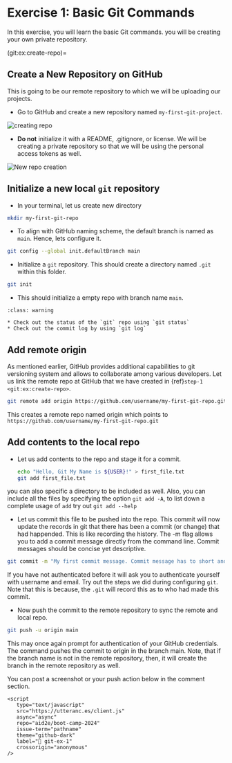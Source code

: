 # Exercise 1: Basic Git Commands

In this exercise, you will learn the basic Git commands. you will be creating your own private repository. 

(git:ex:create-repo)=
## Create a New Repository on GitHub
This is going to be our remote repository to which we will be uploading our projects.
* Go to GitHub and create a new repository named `my-first-git-project`.

![creating repo](../../images/intro-to-git/create-repo.png)

* **Do not** initialize it with a README, .gitignore, or license. We will be creating a private repository so that we will be using the personal access tokens as well.

![New repo creation](../../images/intro-to-git/new-repo.png)

## Initialize a new local `git` repository

* In your terminal, let us create new directory 
```bash 
mkdir my-first-git-repo
```

* To align with GitHub naming scheme, the default branch is named as `main`. Hence, lets configure it. 
```bash
git config --global init.defaultBranch main
```

* Initialize a `git` repository. This should create a directory named `.git` within this folder.
```bash
git init
```

* This should initialize a empty repo with branch name `main`. 

```{admonition} Try this
:class: warning

* Check out the status of the `git` repo using `git status`
* Check out the commit log by using `git log`
```

## Add remote origin

As mentioned earlier, GitHub provides additional capabilities to git versioning system and allows to collaborate among various developers. Let us link the remote repo at GitHub that we have created in {ref}`step-1 <git:ex:create-repo>`. 
```bash
git remote add origin https://github.com/username/my-first-git-repo.git
```
This creates a remote repo named origin which points to `https://github.com/username/my-first-git-repo.git`

## Add contents to the local repo

* Let us add contents to the repo and stage it for a commit.
   ```bash
   echo "Hello, Git My Name is ${USER}!" > first_file.txt
   git add first_file.txt
   ```
you can also specific a directory to be included as well. Also, you can include all the files by specifying the option `git add -A`, to list down a complete usage of `add` try out `git add --help`

* Let us commit this file to be pushed into the repo. This commit will now update the records in git that there has been a commit (or change) that had happended. This is like recording the history. The -m flag allows you to add a commit message directly from the command line. Commit messages should be concise yet descriptive.

```bash
git commit -m "My first commit message. Commit message has to short and meaningful"
``` 

If you have not authenticated before it will ask you to authenticate yourself with username and email. Try out the steps we did during configuring `git`. Note that this is because, the `.git` will record this as to who had made this commit. 

* Now push the commit to the remote repository to sync the remote and local repo.
```bash
git push -u origin main
```
This may once again prompt for authentication of your GitHub credentials. The command pushes the commit to origin in the branch main. Note, that if the branch name is not in the remote repository, then, it will create the branch in the remote repository as well.

You can post a screenshot or your push action below in the comment section.

```{raw} html
<script
   type="text/javascript"
   src="https://utteranc.es/client.js"
   async="async"
   repo="aid2e/boot-camp-2024"
   issue-term="pathname"
   theme="github-dark"
   label="💬 git-ex-1"
   crossorigin="anonymous"
/>
```
